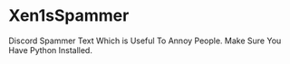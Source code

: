 # Xen1sSpammer
Discord Spammer Text Which is Useful To Annoy People. Make Sure You Have Python Installed.
